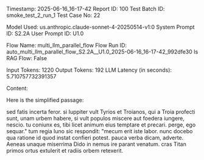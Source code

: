 Timestamp: 2025-06-16_16-17-42
Report ID: 100
Test Batch ID: smoke_test_2_run_1
Test Case No: 22

Model Used: us.anthropic.claude-sonnet-4-20250514-v1:0
System Prompt ID: S2.2A
User Prompt ID: U1.0

Flow Name: multi_llm_parallel_flow
Flow Run ID: auto_multi_llm_parallel_flow_S2.2A__U1.0_2025-06-16_16-17-42_992dfe30
Is RAG Flow: False

Input Tokens: 1220
Output Tokens: 192
LLM Latency (in seconds): 5.710757732391357

Content:

Here is the simplified passage:

sed fatis incerta feror. si Iuppiter vult Tyrios et Troianos, qui a Troia profecti sunt, unam urbem habere, si vult populos miscere aut foedera iungere, nescio. tu coniunx es, tibi licet animum eius temptare et precari. perge, ego sequar." tum regia Iuno sic respondit: "mecum erit iste labor. nunc docebo qua ratione id quod instat confieri potest. pauca verba dicam, adverte. Aeneas unaque miserrima Dido in nemus ire parant venatum. cras Titan primos ortus extulerit et radiis orbem retexerit.
